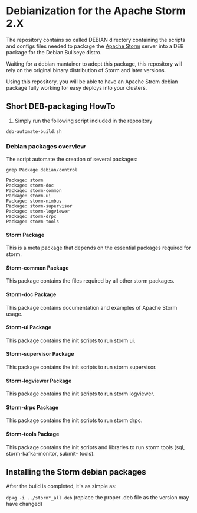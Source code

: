 # Debianization for the Apache Storm 2.X

The repository contains so called DEBIAN directory containing the scripts and configs files needed to package the
[Apache Storm](http://storm.apache.org/) server into a DEB package for the Debian Bullseye distro.

Waiting for a debian mantainer to adopt this package, this repository will rely on the original
binary distribution of Storm and later versions.

Using this repository, you will be able to have an Apache Strom debian package fully working for easy deploys into your clusters.

## Short DEB-packaging HowTo

1. Simply run the following script included in the repository

```deb-automate-build.sh```

### Debian packages overview

The script automate the creation of several packages:

```
grep Package debian/control

Package: storm
Package: storm-doc
Package: storm-common
Package: storm-ui
Package: storm-nimbus
Package: storm-supervisor
Package: storm-logviewer
Package: storm-drpc
Package: storm-tools
```

#### Storm Package

This is a meta package that depends on the essential packages required for storm.

#### Storm-common Package

This package contains the files required by all other storm packages.

#### Storm-doc Package

This package contains documentation and examples of Apache Storm usage.


#### Storm-ui Package

This package contains the init scripts to run storm ui.

#### Storm-supervisor Package

This package contains the init scripts to run storm supervisor.


#### Storm-logviewer Package

This package contains the init scripts to run storm logviewer.

#### Storm-drpc Package

This package contains the init scripts to run storm drpc.

#### Storm-tools Package

This package contains the init scripts and libraries to run storm tools (sql, storm-kafka-monitor, submit-     tools).

## Installing the Storm debian packages

After the build is completed, it's as simple as:

```dpkg -i ../storm*_all.deb``` (replace the proper .deb file as the version may have changed)
